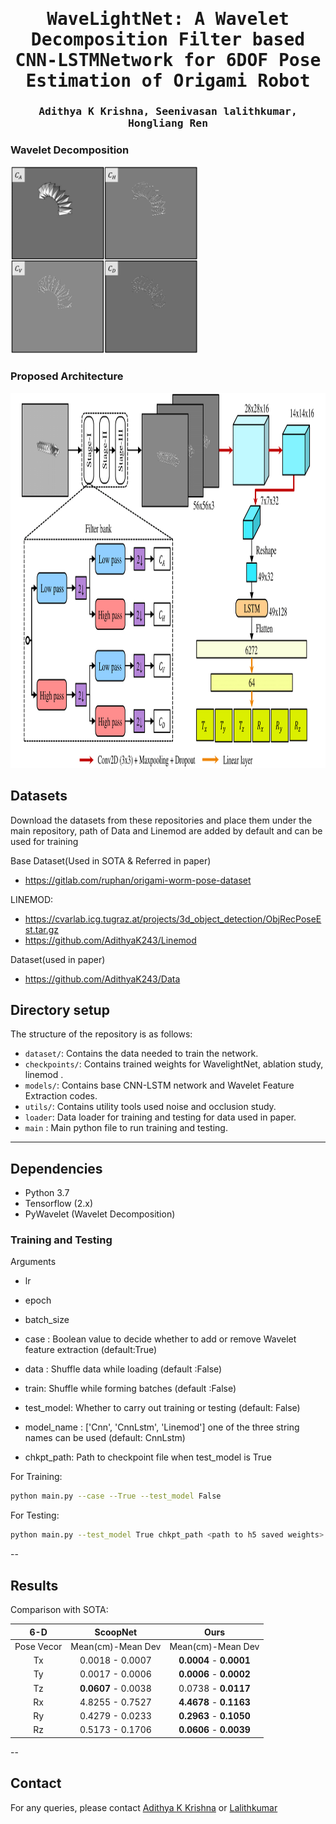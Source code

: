<div align="center">

<samp>

<h1> WaveLightNet: A Wavelet Decomposition Filter based CNN-LSTMNetwork for 6DOF Pose Estimation of Origami Robot  </h1>

<h3> Adithya K Krishna, Seenivasan lalithkumar, Hongliang Ren </h3>

</samp>   

</div>     

### Wavelet Decomposition
<p>
  <img src="https://github.com/AdithyaK243/WaveLightNet/blob/main/figures/Wavelet%20Decomposition.png" width=300 height=300 >  
</p>

### Proposed Architecture
<p>
  <img src="https://github.com/AdithyaK243/WaveLightNet/blob/main/figures/Model%20Architecture.png" width=900 height=600 >  
</p>

## Datasets
Download the datasets from these repositories and place them under the main repository, path of Data and Linemod are added by default and can be used for training

 Base Dataset(Used in SOTA & Referred in paper) </br>
   - https://gitlab.com/ruphan/origami-worm-pose-dataset </br>
   
 LINEMOD: </br> 
   - https://cvarlab.icg.tugraz.at/projects/3d_object_detection/ObjRecPoseEst.tar.gz </br>
   - https://github.com/AdithyaK243/Linemod </br>
   
 Dataset(used in paper)</br>  
  - https://github.com/AdithyaK243/Data


## Directory setup
<!---------------------------------------------------------------------------------------------------------------->
The structure of the repository is as follows: 

- `dataset/`: Contains the data needed to train the network.
- `checkpoints/`: Contains trained weights for WavelightNet, ablation study, linemod .
- `models/`: Contains base CNN-LSTM network and Wavelet Feature Extraction codes.
- `utils/`: Contains utility tools used noise and occlusion study.
- `loader`: Data loader for training and testing for data used in paper.
- `main` : Main python file to run training and testing.

---

## Dependencies
- Python 3.7
- Tensorflow (2.x)
- PyWavelet (Wavelet Decomposition)

### Training and Testing 
Arguments

- lr
- epoch 
- batch_size

- case : Boolean value to decide whether to add or remove Wavelet feature extraction (default:True)
- data : Shuffle data while loading  (default :False)
- train: Shuffle while forming batches (default :False)
- test_model: Whether to carry out training or testing (default: False)
- model_name : ['Cnn', 'CnnLstm', 'Linemod'] one of the three string names can be used (default: CnnLstm)
- chkpt_path: Path to checkpoint file when test_model is True    

For Training:
```bash
python main.py --case --True --test_model False
```
For Testing:
```bash
python main.py --test_model True chkpt_path <path to h5 saved weights>
```
--

## Results
 Comparison with SOTA:

| 6-D | ScoopNet | Ours |
|:-:|:-:|:-:|
Pose Vecor | Mean(cm)-Mean Dev | Mean(cm)-Mean Dev| 
Tx | 0.0018 - 0.0007 | **0.0004** - **0.0001** 
Ty | 0.0017 - 0.0006 | **0.0006** - **0.0002** 
Tz | **0.0607** - 0.0038 | 0.0738 - **0.0117** 
Rx | 4.8255 - 0.7527 | **4.4678** - **0.1163** 
Ry | 0.4279 - 0.0233 | **0.2963** - **0.1050** 
Rz | 0.5173 - 0.1706 | **0.0606** - **0.0039** 

-- 
## Contact

For any queries, please contact [Adithya K Krishna](mailto:adithya.krishnakumar@gmail.com) or [Lalithkumar](mailto:lalithjets@gmail.com)